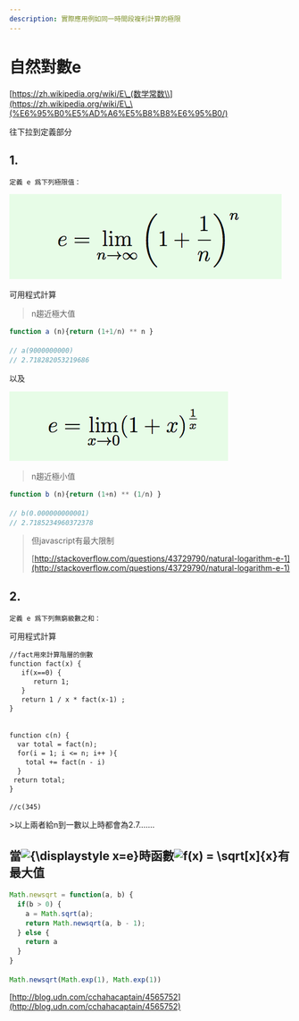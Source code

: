 ```yaml
---
description: 實際應用例如同一時間段複利計算的極限
---
```


# 自然對數e

[https://zh.wikipedia.org/wiki/E\_(数学常数\\](https://zh.wikipedia.org/wiki/E\_\(%E6%95%B0%E5%AD%A6%E5%B8%B8%E6%95%B0/)

往下拉到定義部分

## 1.

```
定義 e 爲下列極限值：
```

![](<.gitbook/assets/螢幕快照 2018-02-16 上午10.13.42.png>)

可用程式計算

> n趨近極大值

```javascript
function a (n){return (1+1/n) ** n }

// a(9000000000)
// 2.718282053219686
```

以及

![](<.gitbook/assets/螢幕快照 2018-02-16 上午10.14.16.png>)

> n趨近極小值

```javascript
function b (n){return (1+n) ** (1/n) }

// b(0.000000000001)
// 2.7185234960372378
```

> 但javascript有最大限制
>
> [http://stackoverflow.com/questions/43729790/natural-logarithm-e-1](http://stackoverflow.com/questions/43729790/natural-logarithm-e-1)

## 2.

```
定義 e 爲下列無窮級數之和：
```

可用程式計算

```
//fact用來計算階層的倒數
function fact(x) {
   if(x==0) {
      return 1;
   }
   return 1 / x * fact(x-1) ;
}


function c(n) {
  var total = fact(n);
  for(i = 1; i <= n; i++ ){
    total += fact(n - i)
  }
 return total;
}

//c(345)
```

\>以上兩者給n到一數以上時都會為2.7.......

## 當![{\displaystyle x=e}](https://wikimedia.org/api/rest\_v1/media/math/render/svg/8ba47ab1931fc4886c5da08831962cc141d20655)時函數![f(x) = \sqrt\[x\]{x}](https://wikimedia.org/api/rest\_v1/media/math/render/svg/e15600c8e263f973cca6db5347531ea5a6846aa8)有最大值

```javascript
Math.newsqrt = function(a, b) {
  if(b > 0) {
    a = Math.sqrt(a);
    return Math.newsqrt(a, b - 1);
  } else {
    return a
  }
}

Math.newsqrt(Math.exp(1), Math.exp(1))
```

[http://blog.udn.com/cchahacaptain/4565752](http://blog.udn.com/cchahacaptain/4565752)
